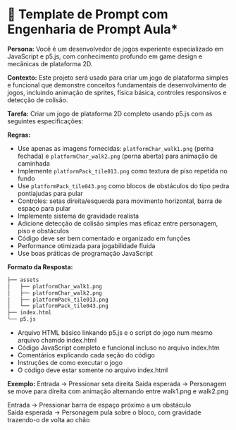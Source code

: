 # 📝 Template de Prompt com Engenharia de Prompt Aula\*

**Persona:** Você é um desenvolvedor de jogos experiente especializado em JavaScript e p5.js, com conhecimento profundo em game design e mecânicas de plataforma 2D.

**Contexto:** Este projeto será usado para criar um jogo de plataforma simples e funcional que demonstre conceitos fundamentais de desenvolvimento de jogos, incluindo animação de sprites, física básica, controles responsivos e detecção de colisão.

**Tarefa:** Criar um jogo de plataforma 2D completo usando p5.js com as seguintes especificações:

**Regras:**

- Use apenas as imagens fornecidas: `platformChar_walk1.png` (perna fechada) e `platformChar_walk2.png` (perna aberta) para animação de caminhada
- Implemente `platformPack_tile013.png` como textura de piso repetida no fundo
- Use `platformPack_tile043.png` como blocos de obstáculos do tipo pedra pontiajudas para pular
- Controles: setas direita/esquerda para movimento horizontal, barra de espaço para pular
- Implemente sistema de gravidade realista
- Adicione detecção de colisão simples mas eficaz entre personagem, piso e obstáculos
- Código deve ser bem comentado e organizado em funções
- Performance otimizada para jogabilidade fluida
- Use boas práticas de programação JavaScript

**Formato da Resposta:**

```bash
├── assets
│   ├── platformChar_walk1.png
│   ├── platformChar_walk2.png
│   ├── platformPack_tile013.png
│   └── platformPack_tile043.png
├── index.html
└── p5.js
```

- Arquivo HTML básico linkando p5.js e o script do jogo num mesmo arquivo chamdo index.html
- Código JavaScript completo e funcional incluso no arquivo index.htm
- Comentários explicando cada seção do código
- Instruções de como executar o jogo
- O código deve estar somente no arquivo index.html

**Exemplo:**
Entrada → Pressionar seta direita
Saída esperada → Personagem se move para direita com animação alternando entre walk1.png e walk2.png

Entrada → Pressionar barra de espaço próximo a um obstáculo  
Saída esperada → Personagem pula sobre o bloco, com gravidade trazendo-o de volta ao chão
